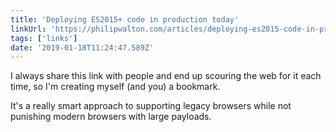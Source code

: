 ```yaml
---
title: 'Deploying ES2015+ code in production today'
linkUrl: 'https://philipwalton.com/articles/deploying-es2015-code-in-production-today/'
tags: ['links'] 
date: '2019-01-18T11:24:47.589Z'
---
```

I always share this link with people and end up scouring the web for it each time, so I'm creating myself (and you) a bookmark.

It's a really smart approach to supporting legacy browsers while not punishing modern browsers with large payloads.